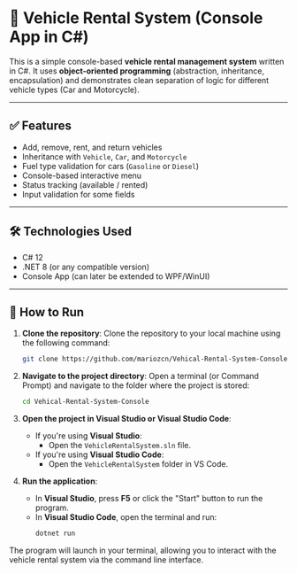 # 🚗 Vehicle Rental System (Console App in C#)

This is a simple console-based **vehicle rental management system** written in C#. It uses **object-oriented programming** (abstraction, inheritance, encapsulation) and demonstrates clean separation of logic for different vehicle types (Car and Motorcycle).

---

## ✅ Features

- Add, remove, rent, and return vehicles
- Inheritance with `Vehicle`, `Car`, and `Motorcycle`
- Fuel type validation for cars (`Gasoline` or `Diesel`)
- Console-based interactive menu
- Status tracking (available / rented)
- Input validation for some fields

---

## 🛠 Technologies Used

- C# 12
- .NET 8 (or any compatible version)
- Console App (can later be extended to WPF/WinUI)

---

## 🚀 How to Run

1. **Clone the repository**:
   Clone the repository to your local machine using the following command:
   ```bash
   git clone https://github.com/mariozcn/Vehical-Rental-System-Console.git
   ```

2. **Navigate to the project directory**:
   Open a terminal (or Command Prompt) and navigate to the folder where the project is stored:
   ```bash
   cd Vehical-Rental-System-Console
   ```

3. **Open the project in Visual Studio or Visual Studio Code**:
   - If you're using **Visual Studio**:
     - Open the `VehicleRentalSystem.sln` file.
   - If you're using **Visual Studio Code**:
     - Open the `VehicleRentalSystem` folder in VS Code.

4. **Run the application**:
   - In **Visual Studio**, press **F5** or click the "Start" button to run the program.
   - In **Visual Studio Code**, open the terminal and run:
     ```bash
     dotnet run
     ```

The program will launch in your terminal, allowing you to interact with the vehicle rental system via the command line interface.

